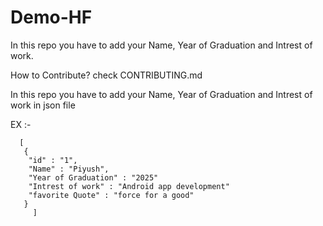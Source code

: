 # Demo-HF

In this repo you have to add your Name, Year of Graduation and Intrest of work.

How to Contribute? check CONTRIBUTING.md


In this repo you have to add your Name, Year of Graduation and Intrest of work in json file

EX :-

      [
       {
        "id" : "1",
        "Name" : "Piyush",
        "Year of Graduation" : "2025"
        "Intrest of work" : "Android app development"
        "favorite Quote" : "force for a good"
       }
         ]
